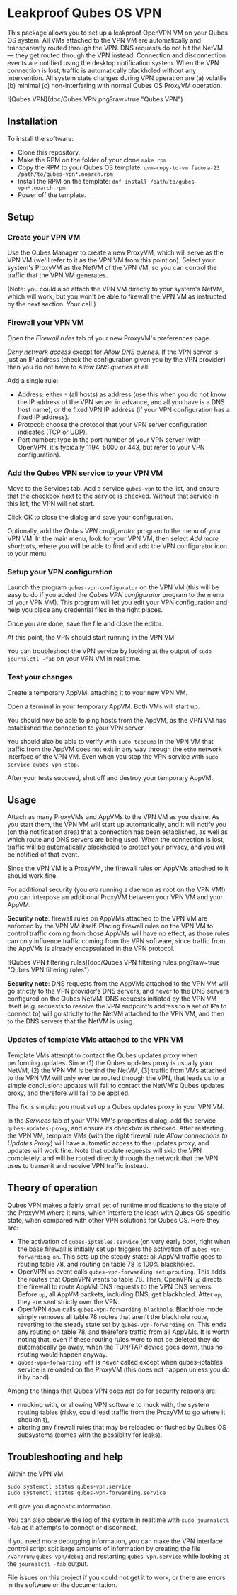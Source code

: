 # Leakproof Qubes OS VPN

This package allows you to set up a leakproof OpenVPN VM on your Qubes OS system.
All VMs attached to the VPN VM are automatically and transparently
routed through the VPN.  DNS requests do not hit the NetVM — they get routed
through the VPN instead.  Connection and disconnection events are notified
using the desktop notification system.  When the VPN connection is lost,
traffic is automatically blackholed without any intervention.  All system
state changes during VPN operation are (a) volatile (b) minimal (c)
non-interfering with normal Qubes OS ProxyVM operation.

![Qubes VPN](doc/Qubes VPN.png?raw=true "Qubes VPN")

## Installation

To install the software:

* Clone this repository.
* Make the RPM on the folder of your clone
  `make rpm`
* Copy the RPM to your Qubes OS template:
  `qvm-copy-to-vm fedora-23 /path/to/qubes-vpn*.noarch.rpm`
* Install the RPM on the template:
  `dnf install /path/to/qubes-vpn*.noarch.rpm`
* Power off the template.

## Setup

### Create your VPN VM

Use the Qubes Manager to create a new ProxyVM, which will serve as
the VPN VM (we'll refer to it as the VPN VM from this point on).
Select your system's ProxyVM as the NetVM of the VPN VM, so you can
control the traffic that the VPN VM generates.

(Note: you could also attach the VPN VM directly to your system's
NetVM, which will work, but you won't be able to firewall the
VPN VM as instructed by the next section.  Your call.)

### Firewall your VPN VM

Open the *Firewall rules* tab of your new ProxyVM's preferences page.

*Deny network access* except for *Allow DNS queries*.  If tne VPN server
is just an IP address (check the configuration given you by the VPN provider)
then you do not have to *Allow DNS queries* at all.

Add a single rule:

* Address: either `*` (all hosts) as address (use this when you do not
  know the IP address of the VPN server in advance, and all you have is
  a DNS host name), or the fixed VPN IP address (if your VPN configuration
  has a fixed IP address).
* Protocol: choose the protocol that your VPN server configuration indicates
  (TCP or UDP).
* Port number: type in the port number of your VPN server (with OpenVPN,
  it's typically 1194, 5000 or 443, but refer to your VPN configuration).

### Add the Qubes VPN service to your VPN VM

Move to the Services tab.  Add a service `qubes-vpn` to the list, and ensure
that the checkbox next to the service is checked.  Without that service in
this list, the VPN will not start.

Click OK to close the dialog and save your configuration.

Optionally, add the *Qubes VPN configurator* program to the menu of your
VPN VM.  In the main menu, look for your VPN VM, then select
*Add more shortcuts*, where you will be able to find and add the VPN
configurator icon to your menu.

### Setup your VPN configuration

Launch the program `qubes-vpn-configurator` on the VPN VM (this will be
easy to do if you added the *Qubes VPN configurator* program to the
menu of your VPN VM).  This program will let you edit your VPN
configuration and help you place any credential files in the right
places.

Once you are done, save the file and close the editor.

At this point, the VPN should start running in the VPN VM.

You can troubleshoot the VPN service by looking at the output of
`sudo journalctl -fab` on your VPN VM in real time.

### Test your changes

Create a temporary AppVM, attaching it to your new VPN VM.

Open a terminal in your temporary AppVM.  Both VMs will start up.

You should now be able to ping hosts from the AppVM, as the
VPN VM has established the connection to your VPN server.

You should also be able to verify with `sudo tcpdump` in the VPN VM
that traffic from the AppVM does not exit in any way through
the `eth0` network interface of the VPN VM.  Even when you stop
the VPN service with `sudo service qubes-vpn stop`.

After your tests succeed, shut off and destroy your temporary AppVM.

## Usage

Attach as many ProxyVMs and AppVMs to the VPN VM as you desire.
As you start them, the VPN VM will start up automatically, and it
will notify you (on the notification area) that a connection has
been established, as well as which route and DNS servers are
being used.  When the connection is lost, traffic will be
automatically blackholed to protect your privacy, and you will
be notified of that event.

Since the VPN VM is a ProxyVM, the firewall rules on AppVMs
attached to it should work fine.

For additional security (you *are* running a daemon as root
on the VPN VM!) you can interpose an additional ProxyVM
between your VPN VM and your AppVM.

**Security note**: firewall rules on AppVMs attached to the VPN VM
are enforced by the VPN VM itself.  Placing firewall rules on the
VPN VM to control traffic coming from those AppVMs will have no
effect, as those rules can only influence traffic coming from the
VPN software, since traffic from the AppVMs is already encapsulated
in the VPN protocol.

![Qubes VPN filtering rules](doc/Qubes VPN filtering rules.png?raw=true "Qubes VPN filtering rules")

**Security note**: DNS requests from the AppVMs attached to the
VPN VM will go strictly to the VPN provider's DNS servers, and
never to the DNS servers configured on the Qubes NetVM.  DNS
requests initiated by the VPN VM itself (e.g. requests to resolve
the VPN endpoint's address to a set of IPs to connect to) will
go strictly to the NetVM attached to the VPN VM, and then to
the DNS servers that the NetVM is using.

### Updates of template VMs attached to the VPN VM

Template VMs attempt to contact the Qubes updates proxy when
performing updates.  Since (1) the Qubes updates proxy is usually
your NetVM, (2) the VPN VM is behind the NetVM, (3) traffic from
VMs attached to the VPN VM will only ever be routed through the
VPN, that leads us to a simple conclusion: updates will fail to
contact the NetVM's Qubes updates proxy, and therefore will
fail to be applied.

The fix is simple: you must set up a Qubes updates proxy in
your VPN VM.

In the *Services* tab of your VPN VM's properties
dialog, add the service `qubes-updates-proxy`, and ensure
its checkbox is checked.  After restarting the VPN VM,
template VMs (with the right firewall rule *Allow connections
to Updates Proxy*) will have automatic access to the updates
proxy, and updates will work fine.  Note that update requests
will skip the VPN completely, and will be routed directly
through the network that the VPN uses to transmit and
receive VPN traffic instead.

## Theory of operation

Qubes VPN makes a fairly small set of runtime modifications to the state of the ProxyVM where it runs, which interfere the least with Qubes OS-specific state, when compared with other VPN solutions for Qubes OS.  Here they are:

* The activation of `qubes-iptables.service` (on very early boot, right when the base firewall is initially set up) triggers the activation of `qubes-vpn-forwarding on`.  This sets up the steady state: all AppVM traffic goes to routing table 78, and routing on table 78 is 100% blackholed.
* OpenVPN `up` event calls `qubes-vpn-forwarding setuprouting`.  This adds the routes that OpenVPN wants to table 78.  Then, OpenVPN `up` directs the firewall to route AppVM DNS requests to the VPN DNS servers.  Before `up`, all AppVM packets, including DNS, get blackholed.  After `up`, they are sent strictly over the VPN.
* OpenVPN `down` calls `qubes-vpn-forwarding blackhole`.  Blackhole mode simply removes all table 78 routes that aren't the blackhole route, reverting to the steady state set by `qubes-vpn-forwarding on`.  This ends any routing on table 78, and therefore traffic from all AppVMs.  It is worth noting that, even if these routing rules were to not be deleted  they do automatically go away, when the TUN/TAP device goes down, thus no routing would happen anyway.
* `qubes-vpn-forwarding off` is never called except when qubes-iptables service is reloaded on the ProxyVM (this does not happen unless you do it by hand).

Among the things that Qubes VPN does *not* do for security reasons are:

* mucking with, or allowing VPN software to muck with, the system routing tables (risky, could lead traffic from the ProxyVM to go where it shouldn't),
* altering any firewall rules that may be reloaded or flushed by Qubes OS subsystems (comes with the possiblity for leaks).

## Troubleshooting and help

Within the VPN VM:

```
sudo systemctl status qubes-vpn.service
sudo systemctl status qubes-vpn-forwarding.service
```

will give you diagnostic information.

You can also observe the log of the system in realtime with
`sudo journalctl -fab` as it attempts to connect or
disconnect.

If you need more debugging information, you can
make the VPN interface control script spit large amounts of
information by creating the file `/var/run/qubes-vpn/debug`
and restarting `qubes-vpn.service` while looking at the
`journalctl -fab` output.

File issues on this project if you could not get it to work,
or there are errors in the software or the documentation.

